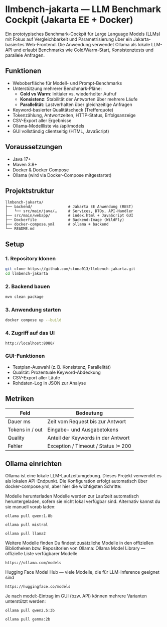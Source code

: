 # llmbench-jakarta — LLM Benchmark Cockpit (Jakarta EE + Docker)

Ein prototypisches Benchmark-Cockpit für Large Language Models (LLMs) mit Fokus auf Vergleichbarkeit und Parametrisierung über ein Jakarta-basiertes Web-Frontend. Die Anwendung verwendet Ollama als lokale LLM-API und erlaubt Benchmarks wie Cold/Warm-Start, Konsistenztests und parallele Anfragen.


## Funktionen

- Weboberfläche für Modell- und Prompt-Benchmarks
- Unterstützung mehrerer Benchmark-Pläne:
  - **Cold vs Warm**: Initialer vs. wiederholter Aufruf
  - **Konsistenz**: Stabilität der Antworten über mehrere Läufe
  - **Parallelität**: Lastverhalten über gleichzeitige Anfragen
- Keyword-basierter Qualitätscheck (Trefferquote)
- Tokenzählung, Antwortzeiten, HTTP-Status, Erfolgsanzeige
- CSV-Export aller Ergebnisse
- Ollama-Modellliste via /api/models
- GUI vollständig clientseitig (HTML, JavaScript)


## Voraussetzungen

- Java 17+
- Maven 3.8+
- Docker & Docker Compose
- Ollama (wird via Docker-Compose mitgestartet)


## Projektstruktur

```
llmbench-jakarta/
├── backend/                # Jakarta EE Anwendung (REST)
│   └── src/main/java/…     # Services, DTOs, API-Handler
├── src/main/webapp/        # index.html + JavaScript GUI
├── Dockerfile              # Backend-Image (WildFly)
├── docker-compose.yml      # ollama + backend
└── README.md
```


## Setup

### 1. Repository klonen

```bash
git clone https://github.com/stona013/llmbench-jakarta.git
cd llmbench-jakarta
```

### 2. Backend bauen

```bash
mvn clean package
```

### 3. Anwendung starten

```bash
docker compose up --build
```

### 4. Zugriff auf das UI

```http
http://localhost:8080/
```

### GUI-Funktionen

- Testplan-Auswahl (z. B. Konsistenz, Parallelität)
- Qualität: Prozentuale Keyword-Abdeckung
- CSV-Export aller Läufe
- Rohdaten-Log in JSON zur Analyse


## Metriken

| Feld             | Bedeutung                                 |
|------------------|--------------------------------------------|
| Dauer ms         | Zeit vom Request bis zur Antwort           |
| Tokens in / out  | Eingabe- und Ausgabetokens                 |
| Quality          | Anteil der Keywords in der Antwort         |
| Fehler           | Exception / Timeout / Status != 200        |


## Ollama einrichten
Ollama ist eine lokale LLM-Laufzeitumgebung. Dieses Projekt verwendet es als lokalen API-Endpunkt.
Die Konfiguration erfolgt automatisch über docker-compose.yml, aber hier die wichtigsten Schritte:

Modelle herunterladen
Modelle werden zur Laufzeit automatisch heruntergeladen, sofern sie nicht lokal verfügbar sind. Alternativ kannst du sie manuell vorab laden:

```
ollama pull qwen:1.8b
```
```
ollama pull mistral
```
```
ollama pull llama2
```

Weitere Modelle finden
Du findest zusätzliche Modelle in den offiziellen Bibliotheken bzw. Repositorien von Ollama:
Ollama Model Library — offizielle Liste verfügbarer Modelle
```
https://ollama.com/models
```
Hugging Face Model Hub — viele Modelle, die für LLM-Inference geeignet sind
```
https://huggingface.co/models
```
Je nach model:-Eintrag im GUI (bzw. API) können mehrere Varianten unterstützt werden:
```
ollama pull qwen2.5:3b
```
```
ollama pull gemma:2b
```
